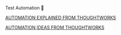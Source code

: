 Test Automation :robot:

[AUTOMATION EXPLAINED FROM THOUGHTWORKS](https://www.thoughtworks.com/insights/blog/guide-test-automation)


[AUTOMATION IDEAS FROM THOUGHTWORKS](https://www.thoughtworks.com/insights/blog/future-test-automation-tools-infrastructure)
